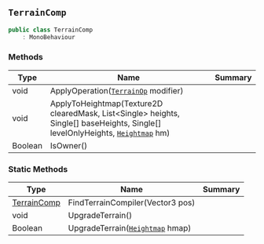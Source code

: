 ## `TerrainComp`

```csharp
public class TerrainComp
    : MonoBehaviour

```

### Methods

| Type | Name | Summary | 
| --- | --- | --- | 
| void | ApplyOperation([`TerrainOp`](./TerrainOp.md) modifier) |  | 
| void | ApplyToHeightmap(Texture2D clearedMask, List&lt;Single&gt; heights, Single[] baseHeights, Single[] levelOnlyHeights, [`Heightmap`](./Heightmap.md) hm) |  | 
| Boolean | IsOwner() |  | 


### Static Methods

| Type | Name | Summary | 
| --- | --- | --- | 
| [TerrainComp](./TerrainComp.md) | FindTerrainCompiler(Vector3 pos) |  | 
| void | UpgradeTerrain() |  | 
| Boolean | UpgradeTerrain([`Heightmap`](./Heightmap.md) hmap) |  | 


